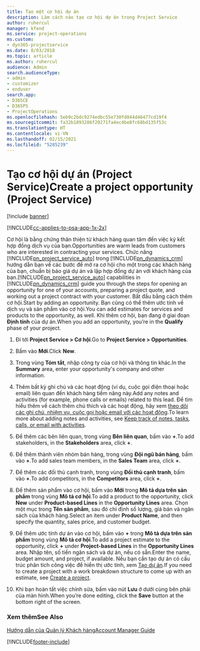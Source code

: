 ```yaml
---
title: Tạo một cơ hội dự án
description: Làm cách nào tạo cơ hội dự án trong Project Service
author: ruhercul
manager: kfend
ms.service: project-operations
ms.custom:
- dyn365-projectservice
ms.date: 8/03/2018
ms.topic: article
ms.author: ruhercul
audience: Admin
search.audienceType:
- admin
- customizer
- enduser
search.app:
- D365CE
- D365PS
- ProjectOperations
ms.openlocfilehash: 5eb9c2bdc9274edbc55e730fd844d46477cd19f4
ms.sourcegitcommit: fa32b1893286f20271fa4ec4be8fc68bd135f53c
ms.translationtype: HT
ms.contentlocale: vi-VN
ms.lasthandoff: 02/15/2021
ms.locfileid: "5285239"
---
```

# <a name="create-a-project-opportunity-project-service"></a><span data-ttu-id="64eda-103">Tạo cơ hội dự án (Project Service)</span><span class="sxs-lookup"><span data-stu-id="64eda-103">Create a project opportunity (Project Service)</span></span>

[!include [banner](../includes/psa-now-project-operations.md)]

[!INCLUDE[cc-applies-to-psa-app-1x-2x](../includes/cc-applies-to-psa-app-1x-2x.md)]

<span data-ttu-id="64eda-104">Cơ hội là bằng chứng thân thiện từ khách hàng quan tâm đến việc ký kết hợp đồng dịch vụ của bạn.</span><span class="sxs-lookup"><span data-stu-id="64eda-104">Opportunities are warm leads from customers who are interested in contracting your services.</span></span> <span data-ttu-id="64eda-105">Chức năng [!INCLUDE[pn_project_service_auto](../includes/pn-project-service-auto.md)] trong [!INCLUDE[pn_dynamics_crm](../includes/pn-dynamics-crm.md)] hướng dẫn bạn về các bước để mở ra cơ hội cho một trong các khách hàng của bạn, chuẩn bị báo giá dự án và lập hợp đồng dự án với khách hàng của bạn.</span><span class="sxs-lookup"><span data-stu-id="64eda-105">[!INCLUDE[pn_project_service_auto](../includes/pn-project-service-auto.md)] capabilities in [!INCLUDE[pn_dynamics_crm](../includes/pn-dynamics-crm.md)] guide you through the steps for opening an opportunity for one of your accounts, preparing a project quote, and working out a project contract with your customer.</span></span> <span data-ttu-id="64eda-106">Bắt đầu bằng cách thêm cơ hội.</span><span class="sxs-lookup"><span data-stu-id="64eda-106">Start by adding an opportunity.</span></span> <span data-ttu-id="64eda-107">Bạn cũng có thể thêm ước tính về dịch vụ và sản phẩm vào cơ hội.</span><span class="sxs-lookup"><span data-stu-id="64eda-107">You can add estimates for services and products to the opportunity, as well.</span></span> <span data-ttu-id="64eda-108">Khi thêm cơ hội, bạn đang ở giai đoạn **Định tính** của dự án.</span><span class="sxs-lookup"><span data-stu-id="64eda-108">When you add an opportunity, you’re in the **Qualify** phase of your project.</span></span>  
  
1.  <span data-ttu-id="64eda-109">Đi tới **Project Service > Cơ hội**.</span><span class="sxs-lookup"><span data-stu-id="64eda-109">Go to **Project Service > Opportunities**.</span></span>  
  
2.  <span data-ttu-id="64eda-110">Bấm vào **Mới**.</span><span class="sxs-lookup"><span data-stu-id="64eda-110">Click **New**.</span></span>  
  
3.  <span data-ttu-id="64eda-111">Trong vùng **Tóm tắt**, nhập công ty của cơ hội và thông tin khác.</span><span class="sxs-lookup"><span data-stu-id="64eda-111">In the **Summary** area, enter your opportunity's company and other information.</span></span>  
  
4.  <span data-ttu-id="64eda-112">Thêm bất kỳ ghi chú và các hoạt động (ví dụ, cuộc gọi điện thoại hoặc email) liên quan đến khách hàng tiềm năng này.</span><span class="sxs-lookup"><span data-stu-id="64eda-112">Add any notes and activities (for example, phone calls or emails) related to this lead.</span></span> <span data-ttu-id="64eda-113">Để tìm hiểu thêm về cách thêm chú thích và các hoạt động, hãy xem [theo dõi các ghi chú, nhiệm vụ, cuộc gọi hoặc email với các hoạt động](https://docs.microsoft.com/dynamics365/customerengagement/on-premises/basics/work-with-activities).</span><span class="sxs-lookup"><span data-stu-id="64eda-113">To learn more about adding notes and activities, see [Keep track of notes, tasks, calls, or email with activities](https://docs.microsoft.com/dynamics365/customerengagement/on-premises/basics/work-with-activities).</span></span>  
  
5.  <span data-ttu-id="64eda-114">Để thêm các bên liên quan, trong vùng **Bên liên quan**, bấm vào **+**.</span><span class="sxs-lookup"><span data-stu-id="64eda-114">To add stakeholders, in the **Stakeholders** area, click **+**.</span></span>  
  
6.  <span data-ttu-id="64eda-115">Để thêm thành viên nhóm bán hàng, trong vùng **Đội ngũ bán hàng**, bấm vào **+**.</span><span class="sxs-lookup"><span data-stu-id="64eda-115">To add sales team members, in the **Sales Team** area, click **+**.</span></span>  
  
7.  <span data-ttu-id="64eda-116">Để thêm các đối thủ cạnh tranh, trong vùng **Đối thủ cạnh tranh**, bấm vào **+**.</span><span class="sxs-lookup"><span data-stu-id="64eda-116">To add competitors, in the **Competitors** area, click **+**.</span></span>  
  
8.  <span data-ttu-id="64eda-117">Để thêm sản phẩm vào cơ hội, bấm vào **Mới** trong **Mô tả dựa trên sản phẩm** trong vùng **Mô tả cơ hội**.</span><span class="sxs-lookup"><span data-stu-id="64eda-117">To add a product to the opportunity, click **New** under **Product-based Lines** in the **Opportunity Lines** area.</span></span> <span data-ttu-id="64eda-118">Chọn một mục trong **Tên sản phẩm**, sau đó chỉ định số lượng, giá bán và ngân sách của khách hàng.</span><span class="sxs-lookup"><span data-stu-id="64eda-118">Select an item under **Product Name**, and then specify the quantity, sales price, and customer budget.</span></span>  
  
9. <span data-ttu-id="64eda-119">Để thêm ước tính dự án vào cơ hội, bấm vào **+** trong **Mô tả dựa trên sản phẩm** trong vùng **Mô tả cơ hội**.</span><span class="sxs-lookup"><span data-stu-id="64eda-119">To add a project estimate to the opportunity, click **+** under **Project-based Lines** in the **Opportunity Lines** area.</span></span> <span data-ttu-id="64eda-120">Nhập tên, số tiền ngân sách và dự án, nếu có sẵn.</span><span class="sxs-lookup"><span data-stu-id="64eda-120">Enter the name, budget amount, and project, if available.</span></span> <span data-ttu-id="64eda-121">Nếu bạn cần tạo dự án có cấu trúc phân tích công việc để hiển thị ước tính, xem [Tạo dự án](../psa/create-project.md).</span><span class="sxs-lookup"><span data-stu-id="64eda-121">If you need to create a project with a work breakdown structure to come up with an estimate, see [Create a project](../psa/create-project.md).</span></span>  
  
10. <span data-ttu-id="64eda-122">Khi bạn hoàn tất việc chỉnh sửa, bấm vào nút **Lưu** ở dưới cùng bên phải của màn hình.</span><span class="sxs-lookup"><span data-stu-id="64eda-122">When you’re done editing, click the **Save** button at the bottom right of the screen.</span></span>  
  
### <a name="see-also"></a><span data-ttu-id="64eda-123">Xem thêm</span><span class="sxs-lookup"><span data-stu-id="64eda-123">See Also</span></span>  
 [<span data-ttu-id="64eda-124">Hướng dẫn của Quản lý Khách hàng</span><span class="sxs-lookup"><span data-stu-id="64eda-124">Account Manager Guide</span></span>](../psa/account-manager-guide.md)


[!INCLUDE[footer-include](../includes/footer-banner.md)]